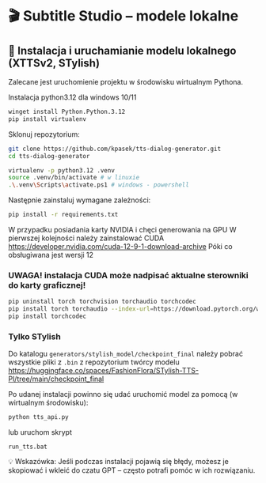 # 🎬 Subtitle Studio – modele lokalne

## 🧩 Instalacja i uruchamianie modelu lokalnego (XTTSv2, STylish)

Zalecane jest uruchomienie projektu w środowisku wirtualnym Pythona.

Instalacja python3.12 dla windows 10/11
```bash
winget install Python.Python.3.12
pip install virtualenv
```

Sklonuj repozytorium:
```bash
git clone https://github.com/kpasek/tts-dialog-generator.git
cd tts-dialog-generator

virtualenv -p python3.12 .venv
source .venv/bin/activate # w linuxie
.\.venv\Scripts\activate.ps1 # windows - powershell
```

Następnie zainstaluj wymagane zależności:
```bash
pip install -r requirements.txt
```

W przypadku posiadania karty NVIDIA i chęci generowania na GPU W pierwszej kolejności należy zainstalować CUDA https://developer.nvidia.com/cuda-12-9-1-download-archive Póki co obsługiwana jest wersji 12 

### UWAGA! instalacja CUDA może nadpisać aktualne sterowniki do karty graficznej!

```bash
pip uninstall torch torchvision torchaudio torchcodec
pip install torch torchaudio --index-url=https://download.pytorch.org/whl/cu129
pip install torchcodec
```

### Tylko STylish
Do katalogu `generators/stylish_model/checkpoint_final` należy pobrać wszystkie pliki z `.bin` z repozytorium twórcy modelu https://huggingface.co/spaces/FashionFlora/STylish-TTS-Pl/tree/main/checkpoint_final

Po udanej instalacji powinno się udać uruchomić model za pomocą (w wirtualnym środowisku):
```bash
python tts_api.py
```

lub uruchom skrypt
```
run_tts.bat
```

💡 Wskazówka:
Jeśli podczas instalacji pojawią się błędy, możesz je skopiować i wkleić do czatu GPT – często potrafi pomóc w ich rozwiązaniu.